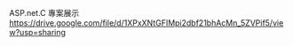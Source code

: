 ASP.net.C
專案展示 
https://drive.google.com/file/d/1XPxXNtGFIMpi2dbf21bhAcMn_5ZVPif5/view?usp=sharing



